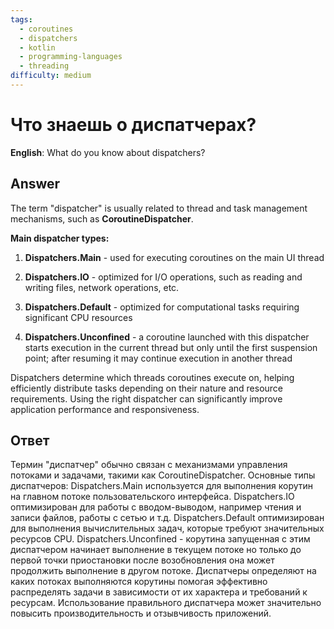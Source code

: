 ```yaml
---
tags:
  - coroutines
  - dispatchers
  - kotlin
  - programming-languages
  - threading
difficulty: medium
---
```


# Что знаешь о диспатчерах?

**English**: What do you know about dispatchers?

## Answer

The term "dispatcher" is usually related to thread and task management mechanisms, such as **CoroutineDispatcher**.

**Main dispatcher types:**

1. **Dispatchers.Main** - used for executing coroutines on the main UI thread

2. **Dispatchers.IO** - optimized for I/O operations, such as reading and writing files, network operations, etc.

3. **Dispatchers.Default** - optimized for computational tasks requiring significant CPU resources

4. **Dispatchers.Unconfined** - a coroutine launched with this dispatcher starts execution in the current thread but only until the first suspension point; after resuming it may continue execution in another thread

Dispatchers determine which threads coroutines execute on, helping efficiently distribute tasks depending on their nature and resource requirements. Using the right dispatcher can significantly improve application performance and responsiveness.

## Ответ

Термин "диспатчер" обычно связан с механизмами управления потоками и задачами, такими как CoroutineDispatcher. Основные типы диспатчеров: Dispatchers.Main используется для выполнения корутин на главном потоке пользовательского интерфейса. Dispatchers.IO оптимизирован для работы с вводом-выводом, например чтения и записи файлов, работы с сетью и т.д. Dispatchers.Default оптимизирован для выполнения вычислительных задач, которые требуют значительных ресурсов CPU. Dispatchers.Unconfined - корутина запущенная с этим диспатчером начинает выполнение в текущем потоке но только до первой точки приостановки после возобновления она может продолжить выполнение в другом потоке. Диспатчеры определяют на каких потоках выполняются корутины помогая эффективно распределять задачи в зависимости от их характера и требований к ресурсам. Использование правильного диспатчера может значительно повысить производительность и отзывчивость приложений.

